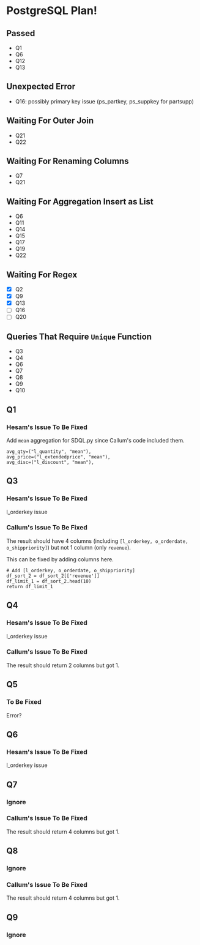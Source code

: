 # PostgreSQL Plan!

## Passed
- Q1
- Q6
- Q12
- Q13

## Unexpected Error
- Q16: possibly primary key issue (ps_partkey, ps_suppkey for partsupp)

## Waiting For Outer Join
- Q21
- Q22

## Waiting For Renaming Columns
- Q7
- Q21

## Waiting For Aggregation Insert as List
- Q6
- Q11
- Q14
- Q15
- Q17
- Q19
- Q22

## Waiting For Regex
-[x] Q2
-[x] Q9
-[x] Q13
-[ ] Q16
-[ ] Q20

## Queries That Require `Unique` Function
- Q3
- Q4
- Q6
- Q7
- Q8
- Q9
- Q10

## Q1
### Hesam's Issue To Be Fixed
Add `mean` aggregation for SDQL.py since Callum's code included them.
```
avg_qty=("l_quantity", "mean"),
avg_price=("l_extendedprice", "mean"),
avg_disc=("l_discount", "mean"),
```

## Q3
### Hesam's Issue To Be Fixed
l_orderkey issue

### Callum's Issue To Be Fixed
The result should have 4 columns (including `[l_orderkey, o_orderdate, o_shippriority]`) but not 1 column (only `revenue`).

This can be fixed by adding columns here.
```
# Add [l_orderkey, o_orderdate, o_shippriority]
df_sort_2 = df_sort_2[['revenue']]
df_limit_1 = df_sort_2.head(10)
return df_limit_1
```

## Q4
### Hesam's Issue To Be Fixed
l_orderkey issue

### Callum's Issue To Be Fixed
The result should return 2 columns but got 1.

## Q5
### To Be Fixed
Error?

## Q6
### Hesam's Issue To Be Fixed
l_orderkey issue

## Q7
### Ignore

### Callum's Issue To Be Fixed
The result should return 4 columns but got 1.

## Q8
### Ignore

### Callum's Issue To Be Fixed
The result should return 4 columns but got 1.

## Q9
### Ignore